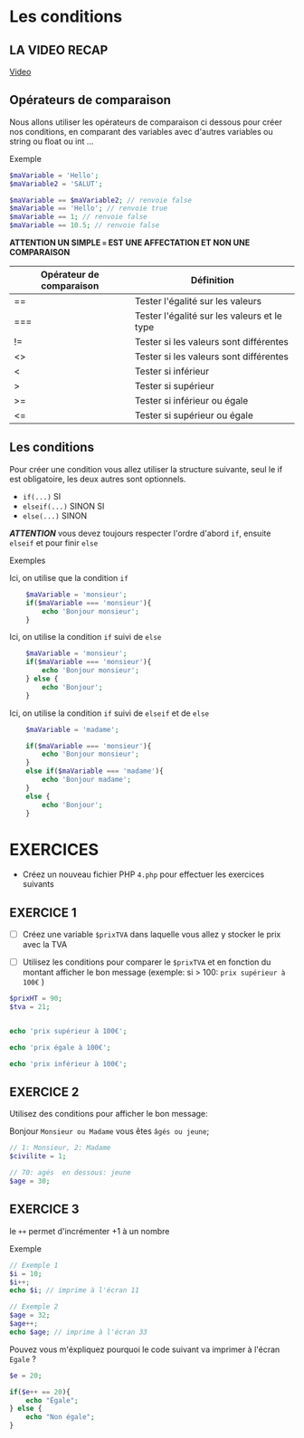# Les conditions


## LA VIDEO RECAP

 [Video](https://www.youtube.com/watch?v=o3xCpnXFIOI)

## Opérateurs de comparaison

Nous allons utiliser les opérateurs de comparaison ci dessous pour créer nos conditions,
en comparant des variables avec d'autres variables ou string ou float ou int …

Exemple

```php
$maVariable = 'Hello';
$maVariable2 = 'SALUT';

$maVariable == $maVariable2; // renvoie false
$maVariable == 'Hello'; // renvoie true
$maVariable == 1; // renvoie false
$maVariable == 10.5; // renvoie false

```


**ATTENTION UN SIMPLE `=` EST UNE AFFECTATION ET NON UNE COMPARAISON**

| Opérateur de comparaison  |  Définition |
|------|----------------------------------------------|
|  ==  |  Tester l'égalité sur les valeurs            |
|  === |  Tester l'égalité sur les valeurs et le type |
|  !=  |  Tester si les valeurs sont différentes      |
|  <>  |  Tester si les valeurs sont différentes      |
|  <   |  Tester si inférieur                         |
|  >   |  Tester si supérieur                         |
|  >=  |  Tester si inférieur ou égale                |
|  <=  |  Tester si supérieur ou égale                |


## Les conditions

Pour créer une condition vous allez utiliser la structure suivante, seul le if est obligatoire, les deux autres sont optionnels.

- `if(...)` SI
- `elseif(...)` SINON SI
- `else(...)` SINON

***ATTENTION*** vous devez toujours respecter l'ordre d'abord `if`, ensuite `elseif` et pour finir `else`


Exemples

Ici, on utilise que la condition `if`
```php
    $maVariable = 'monsieur';
    if($maVariable === 'monsieur'){
        echo 'Bonjour monsieur';
    }
```

Ici, on utilise la condition `if` suivi de `else`
```php
    $maVariable = 'monsieur';
    if($maVariable === 'monsieur'){
        echo 'Bonjour monsieur';
    } else {
        echo 'Bonjour';
    }
```


Ici, on utilise la condition `if` suivi de `elseif` et de `else`
```php
    $maVariable = 'madame';

    if($maVariable === 'monsieur'){
        echo 'Bonjour monsieur';
    } 
    else if($maVariable === 'madame'){
        echo 'Bonjour madame';
    } 
    else {
        echo 'Bonjour';
    }
```


# EXERCICES

- Créez un nouveau fichier PHP `4.php` pour effectuer les exercices suivants


## EXERCICE 1

- [ ] Créez une variable `$prixTVA` dans laquelle vous allez y stocker le prix avec la TVA
- [ ] Utilisez les conditions pour comparer le `$prixTVA`  et en fonction du montant afficher le bon message (exemple: si > 100: `prix supérieur à 100€` )



```php
$prixHT = 90;
$tva = 21;


echo 'prix supérieur à 100€';

echo 'prix égale à 100€';

echo 'prix inférieur à 100€';


```


## EXERCICE 2

Utilisez des conditions pour afficher le bon message:


Bonjour `Monsieur ou Madame` vous êtes `âgés ou jeune`;


```php
// 1: Monsieur, 2: Madame
$civilite = 1;

// 70: agés  en dessous: jeune
$age = 30;

```


## EXERCICE 3

le `++` permet d'incrémenter +1 à un nombre

Exemple

```php
// Exemple 1
$i = 10;
$i++;
echo $i; // imprime à l'écran 11

// Exemple 2
$age = 32;
$age++;
echo $age; // imprime à l'écran 33
```

Pouvez vous m'éxpliquez pourquoi le code suivant va imprimer à l'écran `Egale` ?

```php
$e = 20;

if($e++ == 20){
    echo "Égale";
} else {
    echo "Non égale";
}

```
